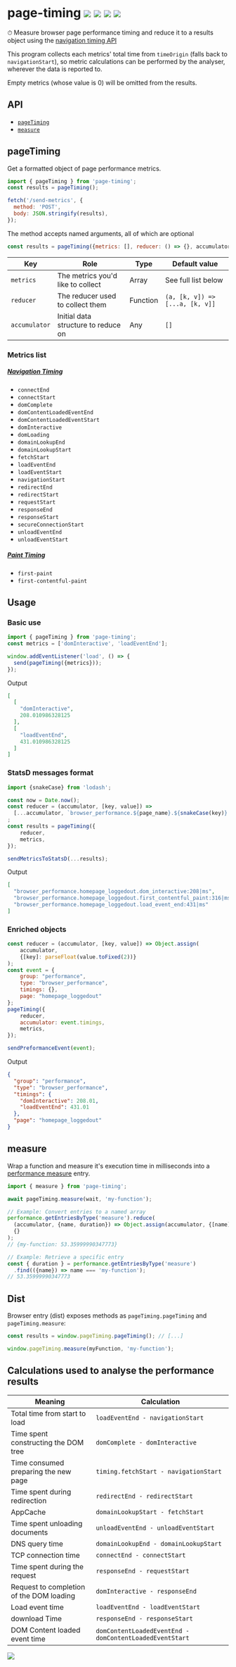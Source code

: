 # page-timing [![](https://img.shields.io/npm/v/page-timing.svg)](https://www.npmjs.com/package/page-timing) [![](https://img.shields.io/badge/source--000000.svg?logo=github&style=social)](https://github.com/fiverr/page-timing) [![](https://circleci.com/gh/fiverr/page-timing.svg?style=svg)](https://circleci.com/gh/fiverr/page-timing) [![](https://badgen.net/bundlephobia/minzip/page-timing)](https://bundlephobia.com/result?p=page-timing)

⏱ Measure browser page performance timing and reduce it to a results object using the [navigation timing API](https://www.w3.org/TR/navigation-timing/)

This program collects each metrics' total time from `timeOrigin` (falls back to `navigationStart`), so metric calculations can be performed by the analyser, wherever the data is reported to.

Empty metrics (whose value is 0) will be omitted from the results.

## API
- [`pageTiming`](#pageTiming)
- [`measure`](#measure)

## pageTiming
Get a formatted object of page performance metrics.

```js
import { pageTiming } from 'page-timing';
const results = pageTiming();

fetch('/send-metrics', {
  method: 'POST',
  body: JSON.stringify(results),
});
```

The method accepts named arguments, all of which are optional
```js
const results = pageTiming({metrics: [], reducer: () => {}, accumulator = []});
```

| Key | Role | Type | Default value
| - | - | - | -
| `metrics` | The metrics you'd like to collect | Array | See full list below
| `reducer` | The reducer used to collect them | Function | `(a, [k, v]) => [...a, [k, v]]`
| `accumulator` | Initial data structure to reduce on | Any | `[]`

### Metrics list

##### [Navigation Timing](https://www.w3.org/TR/navigation-timing/#sec-navigation-timing-interface)
- `connectEnd`
- `connectStart`
- `domComplete`
- `domContentLoadedEventEnd`
- `domContentLoadedEventStart`
- `domInteractive`
- `domLoading`
- `domainLookupEnd`
- `domainLookupStart`
- `fetchStart`
- `loadEventEnd`
- `loadEventStart`
- `navigationStart`
- `redirectEnd`
- `redirectStart`
- `requestStart`
- `responseEnd`
- `responseStart`
- `secureConnectionStart`
- `unloadEventEnd`
- `unloadEventStart`

##### [Paint Timing](https://w3c.github.io/paint-timing/#sec-PerformancePaintTiming)
- `first-paint`
- `first-contentful-paint`

## Usage

### Basic use
```js
import { pageTiming } from 'page-timing';
const metrics = ['domInteractive', 'loadEventEnd'];

window.addEventListener('load', () => {
  send(pageTiming({metrics}));
});
```
Output
```json
[
  [
    "domInteractive",
    208.010986328125
  ],
  [
    "loadEventEnd",
    431.010986328125
  ]
]
```

### StatsD messages format
```js
import {snakeCase} from 'lodash';

const now = Date.now();
const reducer = (accumulator, [key, value]) =>
  [...accumulator, `browser_performance.${page_name}.${snakeCase(key)}:${parseInt(value)}|ms`]
;
const results = pageTiming({
    reducer,
    metrics,
});

sendMetricsToStatsD(...results);
```
Output
```json
[
  "browser_performance.homepage_loggedout.dom_interactive:208|ms",
  "browser_performance.homepage_loggedout.first_contentful_paint:316|ms",
  "browser_performance.homepage_loggedout.load_event_end:431|ms"
]
```

### Enriched objects
```js
const reducer = (accumulator, [key, value]) => Object.assign(
    accumulator,
    {[key]: parseFloat(value.toFixed(2))}
);
const event = {
    group: "performance",
    type: "browser_performance",
    timings: {},
    page: "homepage_loggedout"
};
pageTiming({
    reducer,
    accumulator: event.timings,
    metrics,
});

sendPreformanceEvent(event);
```
Output
```json
{
  "group": "performance",
  "type": "browser_performance",
  "timings": {
    "domInteractive": 208.01,
    "loadEventEnd": 431.01
  },
  "page": "homepage_loggedout"
}
```

## measure
Wrap a function and measure it's execution time in milliseconds into a [performance measure](https://developer.mozilla.org/en-US/docs/Web/API/Performance/measure) entry.

```js
import { measure } from 'page-timing';

await pageTiming.measure(wait, 'my-function');

// Example: Convert entries to a named array
performance.getEntriesByType('measure').reduce(
  (accumulator, {name, duration}) => Object.assign(accumulator, {[name]: duration}),
  {}
);
// {my-function: 53.35999990347773}

// Example: Retrieve a specific entry
const { duration } = performance.getEntriesByType('measure')
  .find(({name}) => name === 'my-function');
// 53.35999990347773
```

## Dist
Browser entry (dist) exposes methods as `pageTiming.pageTiming` and `pageTiming.measure`:

```js
const results = window.pageTiming.pageTiming(); // [...]

window.pageTiming.measure(myFunction, 'my-function');
```


## Calculations used to analyse the performance results

| Meaning | Calculation
| - | -
| Total time from start to load | `loadEventEnd - navigationStart`
| Time spent constructing the DOM tree | `domComplete - domInteractive`
| Time consumed preparing the new page | `timing.fetchStart - navigationStart`
| Time spent during redirection | `redirectEnd - redirectStart`
| AppCache | `domainLookupStart - fetchStart`
| Time spent unloading documents | `unloadEventEnd - unloadEventStart`
| DNS query time | `domainLookupEnd - domainLookupStart`
| TCP connection time | `connectEnd - connectStart`
| Time spent during the request | `responseEnd - requestStart`
| Request to completion of the DOM loading | `domInteractive - responseEnd`
| Load event time | `loadEventEnd - loadEventStart`
| download Time | `responseEnd - responseStart`
| DOM Content loaded event time | `domContentLoadedEventEnd - domContentLoadedEventStart`

[![](https://www.w3.org/TR/navigation-timing/timing-overview.png)](https://www.w3.org/TR/navigation-timing/)
